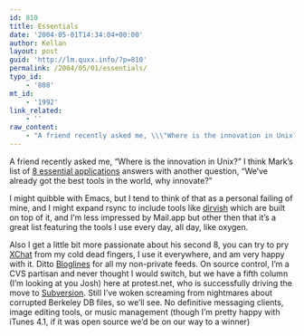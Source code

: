 ```yaml
---
id: 810
title: Essentials
date: '2004-05-01T14:34:04+00:00'
author: Kellan
layout: post
guid: 'http://lm.quxx.info/?p=810'
permalink: /2004/05/01/essentials/
typo_id:
    - '808'
mt_id:
    - '1992'
link_related:
    - ''
raw_content:
    - "A friend recently asked me, \\\"Where is the innovation in Unix?\\\"  I think Mark\\'s list of <a href=\\\"http://diveintomark.org/archives/2004/05/01/essentials\\\">8 essential applications</a> answers with another question, \\\"We\\'ve already got the best tools in the world, why innovate?\\\"\n\nI might quibble with Emacs, but I tend to think of that as a personal failing of mine, and I might expand rsync to include tools like <a href=\\\"http://www.pegasys.ws/dirvish/\\\">dirvish</a> which are built on top of it, and I\\'m less impressed by Mail.app but other then that it\\'s a great list featuring the tools I use every day, all day, like oxygen.\n\nAlso I get a little bit more passionate about his second 8, you can try to pry <a href=\\\"http://www.xchat.org/\\\">XChat</a> from my cold dead fingers, I use it everywhere, and am very happy with it.  Ditto <a href=\\\"http://bloglines.com\\\">Bloglines</a> for all my non-private feeds.  On source control, I\\'m a CVS partisan and never thought I would switch, but we have a fifth column (I\\'m looking at you Josh) here at protest.net, who is successfully driving the move to <a href=\\\"http://subversion.tigris.org/\\\">Subversion</a>.  Still I\\'ve woken screaming from nightmares about corrupted Berkeley DB files, so we\\'ll see.  No definitive messaging clients, image editing tools, or music management (though I\\'m pretty happy with iTunes 4.1, if it was open source we\\'d be on our way to a winner)"
---
```


A friend recently asked me, “Where is the innovation in Unix?” I think Mark’s list of [8 essential applications](http://diveintomark.org/archives/2004/05/01/essentials) answers with another question, “We’ve already got the best tools in the world, why innovate?”

I might quibble with Emacs, but I tend to think of that as a personal failing of mine, and I might expand rsync to include tools like [dirvish](http://www.pegasys.ws/dirvish/) which are built on top of it, and I’m less impressed by Mail.app but other then that it’s a great list featuring the tools I use every day, all day, like oxygen.

Also I get a little bit more passionate about his second 8, you can try to pry [XChat](http://www.xchat.org/) from my cold dead fingers, I use it everywhere, and am very happy with it. Ditto [Bloglines](http://bloglines.com) for all my non-private feeds. On source control, I’m a CVS partisan and never thought I would switch, but we have a fifth column (I’m looking at you Josh) here at protest.net, who is successfully driving the move to [Subversion](http://subversion.tigris.org/). Still I’ve woken screaming from nightmares about corrupted Berkeley DB files, so we’ll see. No definitive messaging clients, image editing tools, or music management (though I’m pretty happy with iTunes 4.1, if it was open source we’d be on our way to a winner)
